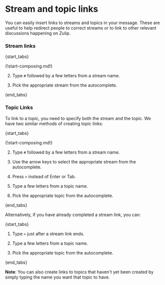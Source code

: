 # Stream and topic links

You can easily insert links to streams and topics in your message. These are
useful to help redirect people to correct streams or to link to other relevant
discussions happening on Zulip.

### Stream links

{start_tabs}

{!start-composing.md!}

2. Type `#` followed by a few letters from a stream name.

3. Pick the appropriate stream from the autocomplete.

{end_tabs}

### Topic Links

To link to a topic, you need to specify both the stream and the topic. We
have two similar methods of creating topic links:

{start_tabs}

{!start-composing.md!}

2. Type `#` followed by a few letters from a stream name.

3. Use the arrow keys to select the appropriate stream from the autocomplete.

4. Press `>` instead of Enter or Tab.

5. Type a few letters from a topic name.

6. Pick the appropriate topic from the autocomplete.

{end_tabs}

Alternatively, if you have already completed a stream link, you can:

{start_tabs}

1. Type `>` just after a stream link ends.

2. Type a few letters from a topic name.

3. Pick the appropriate topic from the autocomplete.

{end_tabs}

**Note**: You can also create links to topics that haven't yet been created by
simply typing the name you want that topic to have.
